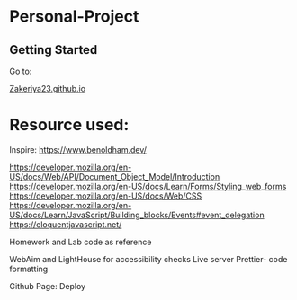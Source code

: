 ﻿# Personal-Project

## Getting Started

Go to: 

[Zakeriya23.github.io](https://zakeriya23.github.io/Personal-Project/)


# Resource used:

Inspire:
https://www.benoldham.dev/

https://developer.mozilla.org/en-US/docs/Web/API/Document_Object_Model/Introduction
https://developer.mozilla.org/en-US/docs/Learn/Forms/Styling_web_forms
https://developer.mozilla.org/en-US/docs/Web/CSS
https://developer.mozilla.org/en-US/docs/Learn/JavaScript/Building_blocks/Events#event_delegation
https://eloquentjavascript.net/

Homework and Lab code as reference 

WebAim and LightHouse for accessibility checks 
Live server 
Prettier- code formatting 

Github Page: Deploy 
